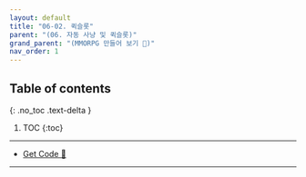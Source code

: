 ```yaml
---
layout: default
title: "06-02. 퀵슬롯"
parent: "(06. 자동 사냥 및 퀵슬롯)"
grand_parent: "(MMORPG 만들어 보기 🤩)"
nav_order: 1
---
```


## Table of contents
{: .no_toc .text-delta }

1. TOC
{:toc}

---

* [Get Code 🌟](https://github.com/Arthur880708/LetMakeMMO/tree/6)

---


